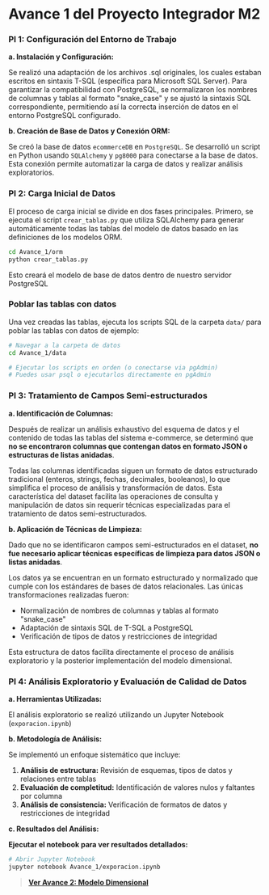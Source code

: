# Avance 1 del Proyecto Integrador M2

### PI 1: Configuración del Entorno de Trabajo

**a. Instalación y Configuración:**

Se realizó una adaptación de los archivos .sql originales, los cuales estaban escritos en sintaxis T-SQL (específica para Microsoft SQL Server). Para garantizar la compatibilidad con PostgreSQL, se normalizaron los nombres de columnas y tablas al formato "snake_case" y se ajustó la sintaxis SQL correspondiente, permitiendo así la correcta inserción de datos en el entorno PostgreSQL configurado.

**b. Creación de Base de Datos y Conexión ORM:**

Se creó la base de datos `ecommerceDB` en `PostgreSQL`. Se desarrolló un script en Python usando `SQLAlchemy` y `pg8000` para conectarse a la base de datos. Esta conexión permite automatizar la carga de datos y realizar análisis exploratorios.

### PI 2: Carga Inicial de Datos

El proceso de carga inicial se divide en dos fases principales. Primero, se ejecuta el script `crear_tablas.py` que utiliza SQLAlchemy para generar automáticamente todas las tablas del modelo de datos basado en las definiciones de los modelos ORM.

```bash
cd Avance_1/orm
python crear_tablas.py
```

 Esto creará el modelo de base de datos dentro de nuestro servidor PostgreSQL

### Poblar las tablas con datos
Una vez creadas las tablas, ejecuta los scripts SQL de la carpeta `data/` para poblar las tablas con datos de ejemplo:

```bash
# Navegar a la carpeta de datos
cd Avance_1/data

# Ejecutar los scripts en orden (o conectarse via pgAdmin)
# Puedes usar psql o ejecutarlos directamente en pgAdmin
```

### PI 3: Tratamiento de Campos Semi-estructurados

**a. Identificación de Columnas:**

Después de realizar un análisis exhaustivo del esquema de datos y el contenido de todas las tablas del sistema e-commerce, se determinó que **no se encontraron columnas que contengan datos en formato JSON o estructuras de listas anidadas**. 

Todas las columnas identificadas siguen un formato de datos estructurado tradicional (enteros, strings, fechas, decimales, booleanos), lo que simplifica el proceso de análisis y transformación de datos. Esta característica del dataset facilita las operaciones de consulta y manipulación de datos sin requerir técnicas especializadas para el tratamiento de datos semi-estructurados.

**b. Aplicación de Técnicas de Limpieza:**

Dado que no se identificaron campos semi-estructurados en el dataset, **no fue necesario aplicar técnicas específicas de limpieza para datos JSON o listas anidadas**. 

Los datos ya se encuentran en un formato estructurado y normalizado que cumple con los estándares de bases de datos relacionales. Las únicas transformaciones realizadas fueron:

- Normalización de nombres de columnas y tablas al formato "snake_case"
- Adaptación de sintaxis SQL de T-SQL a PostgreSQL
- Verificación de tipos de datos y restricciones de integridad

Esta estructura de datos facilita directamente el proceso de análisis exploratorio y la posterior implementación del modelo dimensional.


### PI 4: Análisis Exploratorio y Evaluación de Calidad de Datos

**a. Herramientas Utilizadas:**

El análisis exploratorio se realizó utilizando un Jupyter Notebook (`exporacion.ipynb`) 

**b. Metodología de Análisis:**

Se implementó un enfoque sistemático que incluye:

1. **Análisis de estructura:** Revisión de esquemas, tipos de datos y relaciones entre tablas
2. **Evaluación de completitud:** Identificación de valores nulos y faltantes por columna
3. **Análisis de consistencia:** Verificación de formatos de datos y restricciones de integridad

**c. Resultados del Análisis:**

 **Ejecutar el notebook para ver resultados detallados:**
```bash
# Abrir Jupyter Notebook
jupyter notebook Avance_1/exporacion.ipynb
```

> **[Ver Avance 2: Modelo Dimensional](../Avance_2/README.md)**
